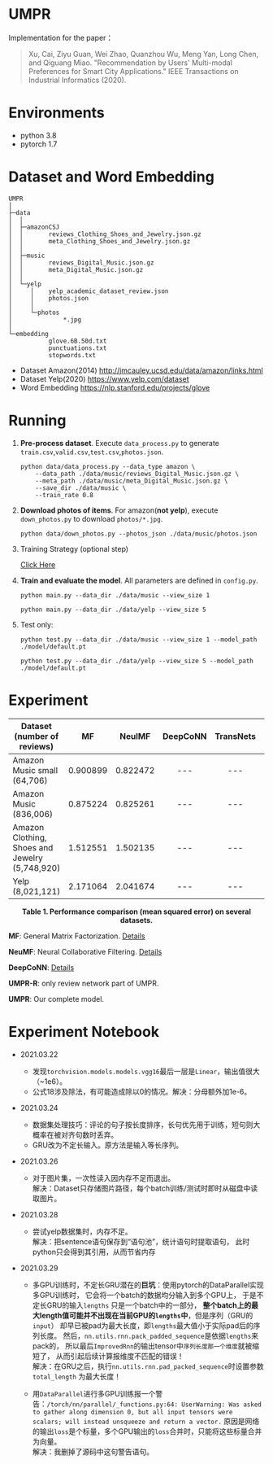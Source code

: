 UMPR
===
Implementation for the paper：
> Xu, Cai, Ziyu Guan, Wei Zhao, Quanzhou Wu, Meng Yan, Long Chen, and Qiguang Miao.
"Recommendation by Users' Multi-modal Preferences for Smart City Applications."
IEEE Transactions on Industrial Informatics (2020).

# Environments

+ python 3.8
+ pytorch 1.7

# Dataset and Word Embedding

```
UMPR
│
├─data
│  │
│  ├─amazonCSJ
│  │       reviews_Clothing_Shoes_and_Jewelry.json.gz
│  │       meta_Clothing_Shoes_and_Jewelry.json.gz
│  │
│  ├─music
│  │       reviews_Digital_Music.json.gz
│  │       meta_Digital_Music.json.gz
│  │
│  └─yelp
│     │    yelp_academic_dataset_review.json
│     │    photos.json
│     │
│     └─photos
│              *.jpg
│
└─embedding
           glove.6B.50d.txt
           punctuations.txt
           stopwords.txt
```

+ Dataset Amazon(2014) http://jmcauley.ucsd.edu/data/amazon/links.html
+ Dataset Yelp(2020) https://www.yelp.com/dataset
+ Word Embedding https://nlp.stanford.edu/projects/glove

# Running

1. **Pre-process dataset**. Execute `data_process.py` to generate
   `train.csv`,`valid.csv`,`test.csv`,`photos.json`.
    ```shell script
    python data/data_process.py --data_type amazon \
        --data_path ./data/music/reviews_Digital_Music.json.gz \
        --meta_path ./data/music/meta_Digital_Music.json.gz \
        --save_dir ./data/music \
        --train_rate 0.8
    ```

2. **Download photos of items**.
   For amazon(**not yelp**), execute `down_photos.py` to download `photos/*.jpg`.

    ```shell script
    python data/down_photos.py --photos_json ./data/music/photos.json
    ```

3. Training Strategy (optional step)

   [Click Here](./pretrain)

4. **Train and evaluate the model**. All parameters are defined in `config.py`.
    ```shell script
    python main.py --data_dir ./data/music --view_size 1
    ```
    ```shell script
    python main.py --data_dir ./data/yelp --view_size 5
    ```

5. Test only:
    ```shell script
    python test.py --data_dir ./data/music --view_size 1 --model_path ./model/default.pt
    ```
    ```shell script
    python test.py --data_dir ./data/yelp --view_size 5 --model_path ./model/default.pt
    ```

# Experiment

<div align="center">

| Dataset (number of reviews) | MF | NeulMF | DeepCoNN | TransNets | MPCN | UMPR-R | UMPR |
| --- | :---: | :---: | :---: | :---: | :---: | :---: | :---: |
| Amazon Music small (64,706) | 0.900899 | 0.822472 | --- | --- | --- | 1.117017 | 0.925538 |
| Amazon Music (836,006)      | 0.875224 | 0.825261 | --- | --- | --- | 1.139187 | 0.955383 |
| Amazon Clothing, Shoes and Jewelry (5,748,920) | 1.512551 | 1.502135 | --- | --- | --- | - | - |
| Yelp (8,021,121)            | 2.171064 | 2.041674 | --- | --- | --- | - | - |

</div>

<p align="center">
    <b>
        Table 1. 
        Performance comparison (mean squared error) on several datasets.
    </b>
</p>

**MF**: General Matrix Factorization.
[Details](https://github.com/iamwinter/MatrixFactorization)

**NeuMF**: Neural Collaborative Filtering.
[Details](https://github.com/iamwinter/NeuralCollaborativeFiltering)

**DeepCoNN**: [Details](https://github.com/iamwinter/DeepCoNN)

**UMPR-R**: only review network part of UMPR.

**UMPR**: Our complete model.

# Experiment Notebook

+ 2021.03.22

    - 发现`torchvision.models.models.vgg16`最后一层是`Linear`，输出值很大（~1e6）。
    - 公式18涉及除法，有可能造成除以0的情况。解决：分母额外加1e-6。

+ 2021.03.24

    - 数据集处理技巧：评论的句子按长度排序，长句优先用于训练，短句则大概率在被对齐句数时丢弃。
    - GRU改为不定长输入。原方法是输入等长序列。

+ 2021.03.26

    - 对于图片集，一次性读入因内存不足而退出。  
      解决：Dataset只存储图片路径，每个batch训练/测试时即时从磁盘中读取图片。

+ 2021.03.28

    - 尝试yelp数据集时，内存不足。  
      解决：把sentence语句保存到“语句池”，统计语句时提取语句， 此时python只会得到其引用，从而节省内存

+ 2021.03.29

    - 多GPU训练时，不定长GRU潜在的**巨坑**：使用pytorch的DataParallel实现多GPU训练时， 它会将一个batch的数据均分输入到多个GPU上， 于是不定长GRU的输入`lengths`
      只是一个batch中的一部分，
      **整个batch上的最大length值可能并不出现在当前GPU的`lengths`中**，但是序列（GRU的`input`） 却早已被pad为最大长度，即`lengths`最大值小于实际pad后的序列长度。
      然后，`nn.utils.rnn.pack_padded_sequence`是依据`lengths`来pack的， 所以最后`ImprovedRnn`的输出tensor中`序列长度那一个维度`就被缩短了，
      从而引起后续计算报维度不匹配的错误！  
      解决：在GRU之后，执行`nn.utils.rnn.pad_packed_sequence`时设置参数`total_length`
      为最大长度！

    - 用`DataParallel`进行多GPU训练报一个警告：`/torch/nn/parallel/_functions.py:64:
      UserWarning: Was asked to gather along dimension 0, but all input tensors were scalars; will instead unsqueeze and return a vector.`
      原因是网络的输出`loss`是个标量，多个GPU输出的`loss`合并时，只能将这些标量合并为向量。  
      解决：我删掉了源码中这句警告语句。